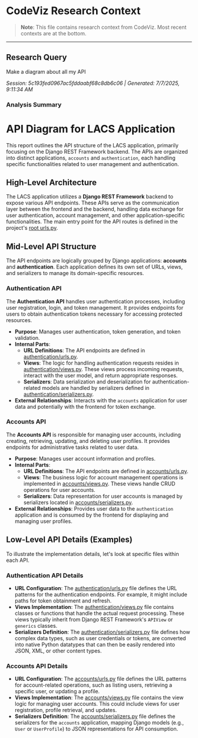 # CodeViz Research Context

> **Note**: This file contains research context from CodeViz. Most recent contexts are at the bottom.

---

## Research Query

Make a diagram about all my API

*Session: 5c193fed0967ac5fddaabf68c8db6c06 | Generated: 7/7/2025, 9:11:34 AM*

### Analysis Summary

# API Diagram for LACS Application

This report outlines the API structure of the LACS application, primarily focusing on the Django REST Framework backend. The APIs are organized into distinct applications, `accounts` and `authentication`, each handling specific functionalities related to user management and authentication.

## High-Level Architecture

The LACS application utilizes a **Django REST Framework** backend to expose various API endpoints. These APIs serve as the communication layer between the frontend and the backend, handling data exchange for user authentication, account management, and other application-specific functionalities. The main entry point for the API routes is defined in the project's [root urls.py](DjangoBackend/lacs_project/urls.py).

## Mid-Level API Structure

The API endpoints are logically grouped by Django applications: **accounts** and **authentication**. Each application defines its own set of URLs, views, and serializers to manage its domain-specific resources.

### **Authentication API**

The **Authentication API** handles user authentication processes, including user registration, login, and token management. It provides endpoints for users to obtain authentication tokens necessary for accessing protected resources.

*   **Purpose**: Manages user authentication, token generation, and token validation.
*   **Internal Parts**:
    *   **URL Definitions**: The API endpoints are defined in [authentication/urls.py](DjangoBackend/authentication/urls.py).
    *   **Views**: The logic for handling authentication requests resides in [authentication/views.py](DjangoBackend/authentication/views.py). These views process incoming requests, interact with the user model, and return appropriate responses.
    *   **Serializers**: Data serialization and deserialization for authentication-related models are handled by serializers defined in [authentication/serializers.py](DjangoBackend/authentication/serializers.py).
*   **External Relationships**: Interacts with the `accounts` application for user data and potentially with the frontend for token exchange.

### **Accounts API**

The **Accounts API** is responsible for managing user accounts, including creating, retrieving, updating, and deleting user profiles. It provides endpoints for administrative tasks related to user data.

*   **Purpose**: Manages user account information and profiles.
*   **Internal Parts**:
    *   **URL Definitions**: The API endpoints are defined in [accounts/urls.py](DjangoBackend/accounts/urls.py).
    *   **Views**: The business logic for account management operations is implemented in [accounts/views.py](DjangoBackend/accounts/views.py). These views handle CRUD operations for user accounts.
    *   **Serializers**: Data representation for user accounts is managed by serializers located in [accounts/serializers.py](DjangoBackend/accounts/serializers.py).
*   **External Relationships**: Provides user data to the `authentication` application and is consumed by the frontend for displaying and managing user profiles.

## Low-Level API Details (Examples)

To illustrate the implementation details, let's look at specific files within each API.

### **Authentication API Details**

*   **URL Configuration**:
    The [authentication/urls.py](DjangoBackend/authentication/urls.py) file defines the URL patterns for the authentication endpoints. For example, it might include paths for token obtainment and refresh.
*   **Views Implementation**:
    The [authentication/views.py](DjangoBackend/authentication/views.py) file contains classes or functions that handle the actual request processing. These views typically inherit from Django REST Framework's `APIView` or `generics` classes.
*   **Serializers Definition**:
    The [authentication/serializers.py](DjangoBackend/authentication/serializers.py) file defines how complex data types, such as user credentials or tokens, are converted into native Python datatypes that can then be easily rendered into JSON, XML, or other content types.

### **Accounts API Details**

*   **URL Configuration**:
    The [accounts/urls.py](DjangoBackend/accounts/urls.py) file defines the URL patterns for account-related operations, such as listing users, retrieving a specific user, or updating a profile.
*   **Views Implementation**:
    The [accounts/views.py](DjangoBackend/accounts/views.py) file contains the view logic for managing user accounts. This could include views for user registration, profile retrieval, and updates.
*   **Serializers Definition**:
    The [accounts/serializers.py](DjangoBackend/accounts/serializers.py) file defines the serializers for the `accounts` application, mapping Django models (e.g., `User` or `UserProfile`) to JSON representations for API consumption.

